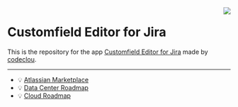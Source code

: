 <img src="https://user-images.githubusercontent.com/12599965/58751179-86549c00-849b-11e9-9cac-29340146adef.png" align="right" />

# Customfield Editor for Jira

This is the repository for the app [Customfield Editor for Jira](https://codeclou.io/products/customfield-editor-for-jira/) made by [codeclou](https://codeclou.io/).

-----

   * :bulb: [Atlassian Marketplace](https://marketplace.atlassian.com/apps/1212096/customfield-editor-for-jira)
   * :bulb: [Data Center Roadmap](https://github.com/codeclou/customfield-editor-for-jira/projects/1)
   * :bulb: [Cloud Roadmap](https://github.com/codeclou/customfield-editor-for-jira/projects/2)
